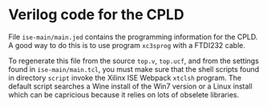 # Verilog code for the CPLD

File `ise-main/main.jed` contains the programming information for the CPLD.
A good way to do this is to use program `xc3sprog` with a FTDI232 cable.

To regenerate this file from the source `top.v`, `top.ucf`, and from the settings
found in `ise-main/main.tcl`, you must make sure that the shell scripts found
in directory `script` invoke the Xilinx ISE Webpack `xtclsh` program. The default
script searches a Wine install of the Win7 version or a Linux install which can
be capricious because it relies on lots of obselete libraries.
